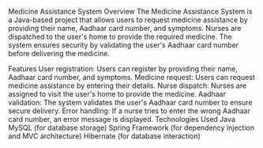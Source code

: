 Medicine Assistance System
Overview
The Medicine Assistance System is a Java-based project that allows users to request medicine assistance by providing their name, Aadhaar card number, and symptoms. Nurses are dispatched to the user's home to provide the required medicine. The system ensures security by validating the user's Aadhaar card number before delivering the medicine.

Features
User registration: Users can register by providing their name, Aadhaar card number, and symptoms.
Medicine request: Users can request medicine assistance by entering their details.
Nurse dispatch: Nurses are assigned to visit the user's home to provide the medicine.
Aadhaar validation: The system validates the user's Aadhaar card number to ensure secure delivery.
Error handling: If a nurse tries to enter the wrong Aadhaar card number, an error message is displayed.
Technologies Used
Java
MySQL (for database storage)
Spring Framework (for dependency injection and MVC architecture)
Hibernate (for database interaction)
